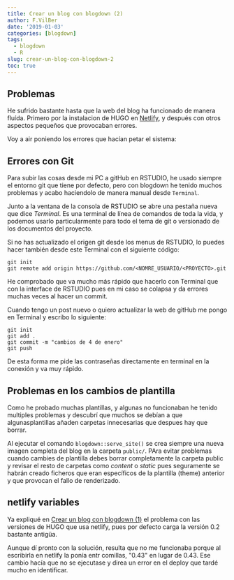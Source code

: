 ```yaml
---
title: Crear un blog con blogdown (2)
author: F.VilBer
date: '2019-01-03'
categories: [blogdown]
tags:
  - blogdown
  - R
slug: crear-un-blog-con-blogdown-2
toc: true
---
```


## Problemas
He sufrido bastante hasta que la web del blog ha funcionado de manera fluída. Primero por la instalacion de HUGO en [Netlify](https://www.netlify.com/), y después con otros aspectos pequeños que provocaban errores.

Voy a air poniendo los errores que hacían petar el sistema:

## Errores con Git 
Para subir las cosas desde mi PC a gitHub en RSTUDIO, he usado siempre el entorno git que tiene por defecto, pero con blogdown he tenido muchos problemas y acabo haciendolo de manera manual desde `Terminal`.

Junto a la ventana de la consola de RSTUDIO se abre una pestaña nueva que dice *Terminal*. Es una terminal de línea de comandos de toda la vida, y podemos usarlo particularmente para todo el tema de git o versionado de los documentos del proyecto.

Si no has actualizado el origen git desde los menus de RSTUDIO, lo puedes hacer también desde este Terminal con el siguiente código:

    git init
    git remote add origin https://github.com/<NOMRE_USUARIO/<PROYECTO>.git

He comprobado que va mucho más rápido que hacerlo con Terminal que con la interface de RSTUDIO pues en mi caso se colapsa y da errores muchas veces al hacer un commit.

Cuando tengo un post nuevo o quiero actualizar la web de gitHub me pongo en Terminal y escribo lo siguiente:


```
git init
git add .
git commit -m "cambios de 4 de enero"
git push 
```

De esta forma me pide las contraseñas directamente en terminal en la conexión y va muy rápido.

## Problemas en los cambios de plantilla
Como he probado muchas plantillas, y algunas no funcionaban he tenido multiples problemas y descubrí que muchos se debían a que algunasplantillas añaden carpetas innecesarias que despues hay que borrar.

Al ejecutar el comando `blogdown::serve_site()` se crea siempre una nueva imagen completa del blog en la carpeta `public/`.
PAra evitar problemas cuando cambies de plantilla debes borrar completamente la carpeta public y revisar el resto de carpetas como *content* o *static* pues seguramente se habrán creado ficheros que eran específicos de la plantilla (theme) anterior y que provocan el fallo de renderizado.

## netlify variables
Ya expliqué en [Crear un blog con blogdown (1)](../crear-un-blog-con-blogdown-1) el problema con las versiones de HUGO que usa netlify, pues por defecto carga la versión 0.2 bastante antigüa. 

Aunque dí pronto con la solución, resulta que no me funcionaba porque al escribirla en netlify la ponía entr comillas, "0.43" en lugar de 0.43. Ese cambio hacía que no se ejecutase y direa un error en el deploy que tardé mucho en identificar.

